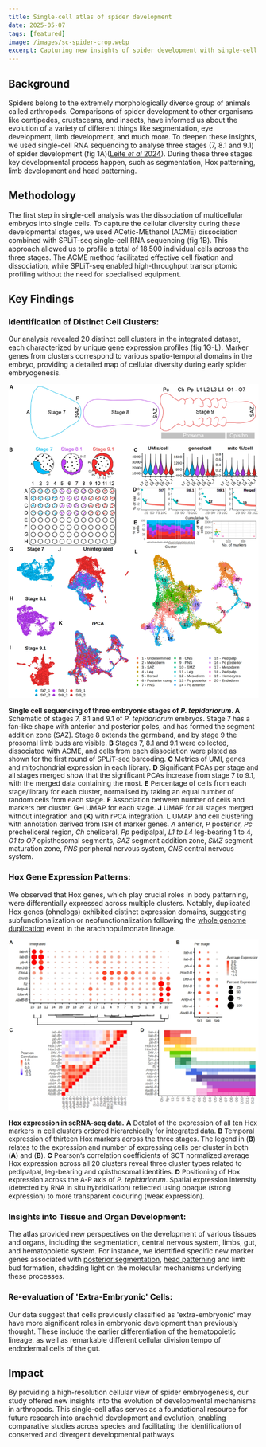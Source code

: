 ```yaml
---
title: Single-cell atlas of spider development
date: 2025-05-07
tags: [featured]
image: /images/sc-spider-crop.webp
excerpt: Capturing new insights of spider development with single-cell RNA sequencing
---
```


## Background
Spiders belong to the extremely morphologically diverse group of animals called arthropods. Comparisons of spider development to other organisms like centipedes, crustaceans, and insects, have informed us about the evolution of a variety of different things like segmentation, eye development, limb development, and much more. To deepen these insights, we used single-cell RNA sequencing to analyse three stages (7, 8.1 and 9.1) of spider development (fig 1A)(<a href="https://evodevojournal.biomedcentral.com/articles/10.1186/s13227-024-00224-4" target="_blank" rel="noopener noreferrer">Leite <i>et al</i> 2024</a>). During these three stages key developmental process happen, such as segmentation, Hox patterning, limb development and head patterning.

##  Methodology
The first step in single-cell analysis was the dissociation of multicellular embryos into single cells. To capture the cellular diversity during these developmental stages, we used ACetic-MEthanol (ACME) dissociation combined with SPLiT-seq single-cell RNA sequencing (fig 1B). This approach allowed us to profile a total of 18,500 individual cells across the three stages. The ACME method facilitated effective cell fixation and dissociation, while SPLiT-seq enabled high-throughput transcriptomic profiling without the need for specialised equipment.

## Key Findings

### Identification of Distinct Cell Clusters:
Our analysis revealed 20 distinct cell clusters in the integrated dataset, each characterized by unique gene expression profiles (fig 1G-L). Marker genes from clusters correspond to various spatio-temporal domains in the embryo, providing a detailed map of cellular diversity during early spider embryogenesis.

![Spider single cell sequencing](/images/spider-sc-fig1.webp)
<p style="text-align:left; font-size: 0.85rem; line-height: 1.2;"><b>Single cell sequencing of three embryonic stages of <i>P. tepidariorum</i>. </b><b>A</b> Schematic of stages 7, 8.1 and 9.1 of <i>P. tepidariorum</i> embryos. Stage 7 has a fan-like shape with anterior and posterior poles, and has formed the segment addition zone (SAZ). Stage 8 extends the germband, and by stage 9 the prosomal limb buds are visible. <b>B</b> Stages 7, 8.1 and 9.1 were collected, dissociated with ACME, and cells from each dissociation were plated as shown for the first round of SPLiT-seq barcoding. <b>C</b> Metrics of UMI, genes and mitochondrial expression in each library. <b>D</b> Significant PCAs per stage and all stages merged show that the significant PCAs increase from stage 7 to 9.1, with the merged data containing the most. <b>E</b> Percentage of cells from each stage/library for each cluster, normalised by taking an equal number of random cells from each stage. <b>F</b> Association between number of cells and markers per cluster. <b>G–I</b> UMAP for each stage. <b>J</b> UMAP for all stages merged without integration and (<b>K</b>) with rPCA integration. <b>L</b> UMAP and cell clustering with annotation derived from ISH of marker genes. <i>A</i> anterior, <i>P</i> posterior, <i>Pc</i> precheliceral region, <i>Ch</i> cheliceral, <i>Pp</i> pedipalpal, <i>L1 to L4</i> leg-bearing 1 to 4, <i>O1 to O7</i> opisthosomal segments, <i>SAZ</i> segment addition zone, <i>SMZ</i> segment maturation zone, <i>PNS</i> peripheral nervous system, <i>CNS</i> central nervous system.</p>

### Hox Gene Expression Patterns:
We observed that Hox genes, which play crucial roles in body patterning, were differentially expressed across multiple clusters. Notably, duplicated Hox genes (ohnologs) exhibited distinct expression domains, suggesting subfunctionalization or neofunctionalization following the [whole genome duplication](/spider-wgd) event in the arachnopulmonate lineage.

![Single cell Hox analysis](/images/spider-sc-fig2.webp)
<p style="text-align:left; font-size: 0.85rem; line-height: 1.2;"><b>Hox expression in scRNA-seq data.</b>  <b>A</b> Dotplot of the expression of all ten Hox markers in cell clusters ordered hierarchically for integrated data. <b>B</b> Temporal expression of thirteen Hox markers across the three stages. The legend in (<b>B</b>) relates to the expression and number of expressing cells per cluster in both (<b>A</b>) and (<b>B</b>). <b>C</b> Pearson’s correlation coefficients of SCT normalized average Hox expression across all 20 clusters reveal three cluster types related to pedipalpal, leg-bearing and opisthosomal identities. <b>D</b> Positioning of Hox expression across the A-P axis of <i>P. tepidariorum</i>. Spatial expression intensity (detected by RNA in situ hybridisation) reflected using opaque (strong expression) to more transparent colouring (weak expression).</p>

### Insights into Tissue and Organ Development:
The atlas provided new perspectives on the development of various tissues and organs, including the segmentation, central nervous system, limbs, gut, and hematopoietic system. For instance, we identified specific new marker genes associated with [posterior segmentation](/spider-segmentation), [head patterning](/spider-eyes) and limb bud formation, shedding light on the molecular mechanisms underlying these processes.

### Re-evaluation of 'Extra-Embryonic' Cells:
Our data suggest that cells previously classified as 'extra-embryonic' may have more significant roles in embryonic development than previously thought. These include the earlier differentiation of the hematopoietic lineage, as well as remarkable different cellular division tempo of endodermal cells of the gut.

## Impact
By providing a high-resolution cellular view of spider embryogenesis, our study offered new insights into the evolution of developmental mechanisms in arthropods. This single-cell atlas serves as a foundational resource for future research into arachnid development and evolution, enabling comparative studies across species and facilitating the identification of conserved and divergent developmental pathways.